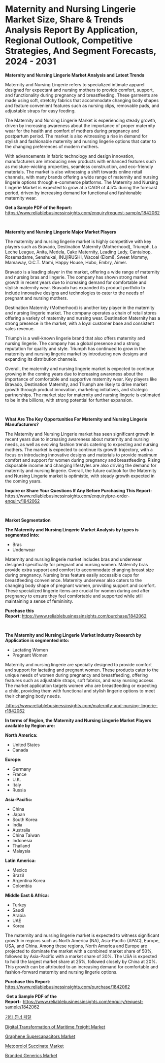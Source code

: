 <p><h1>Maternity and Nursing Lingerie Market Size, Share & Trends Analysis Report By Application, Regional Outlook, Competitive Strategies, And Segment Forecasts, 2024 - 2031</h1></p><p><strong>Maternity and Nursing Lingerie Market Analysis and Latest Trends</strong></p>
<p><p>Maternity and Nursing Lingerie refers to specialized intimate apparel designed for expectant and nursing mothers to provide comfort, support, and functionality during pregnancy and breastfeeding. These garments are made using soft, stretchy fabrics that accommodate changing body shapes and feature convenient features such as nursing clips, removable pads, and adjustable straps for easy feeding.</p><p>The Maternity and Nursing Lingerie Market is experiencing steady growth, driven by increasing awareness about the importance of proper maternity wear for the health and comfort of mothers during pregnancy and postpartum period. The market is also witnessing a rise in demand for stylish and fashionable maternity and nursing lingerie options that cater to the changing preferences of modern mothers.</p><p>With advancements in fabric technology and design innovation, manufacturers are introducing new products with enhanced features such as moisture-wicking properties, seamless construction, and eco-friendly materials. The market is also witnessing a shift towards online retail channels, with many brands offering a wide range of maternity and nursing lingerie options through e-commerce platforms. The Maternity and Nursing Lingerie Market is expected to grow at a CAGR of 4.5% during the forecast period, driven by increasing demand for functional and fashionable maternity wear.</p></p>
<p><strong>Get a Sample PDF of the Report:&nbsp;</strong> <a href="https://www.reliablebusinessinsights.com/enquiry/request-sample/1842062">https://www.reliablebusinessinsights.com/enquiry/request-sample/1842062</a></p>
<p>&nbsp;</p>
<p><strong>Maternity and Nursing Lingerie Major Market Players</strong></p>
<p><p>The maternity and nursing lingerie market is highly competitive with key players such as Bravado, Destination Maternity (Motherhood), Triumph, La Leche League, Anita, Medela, Cake Maternity, Leading Lady, Cantaloop, Rosemadame, Senshukai, INUjIRUSHI, Wacoal (Elomi), Sweet Mommy, Mamaway, O.C.T. Mami, Happy House, Hubo, Embry, Aimer.</p><p>Bravado is a leading player in the market, offering a wide range of maternity and nursing bras and lingerie. The company has shown strong market growth in recent years due to increasing demand for comfortable and stylish maternity wear. Bravado has expanded its product portfolio to include innovative designs and technologies to cater to the needs of pregnant and nursing mothers.</p><p>Destination Maternity (Motherhood) is another key player in the maternity and nursing lingerie market. The company operates a chain of retail stores offering a variety of maternity and nursing wear. Destination Maternity has a strong presence in the market, with a loyal customer base and consistent sales revenue.</p><p>Triumph is a well-known lingerie brand that also offers maternity and nursing lingerie. The company has a global presence and a strong reputation for quality and style. Triumph has continued to grow in the maternity and nursing lingerie market by introducing new designs and expanding its distribution channels.</p><p>Overall, the maternity and nursing lingerie market is expected to continue growing in the coming years due to increasing awareness about the importance of comfortable and supportive maternity wear. Key players like Bravado, Destination Maternity, and Triumph are likely to drive market growth through product innovation, marketing initiatives, and strategic partnerships. The market size for maternity and nursing lingerie is estimated to be in the billions, with strong potential for further expansion.</p></p>
<p>&nbsp;</p>
<p><strong>What Are The Key Opportunities For Maternity and Nursing Lingerie Manufacturers?</strong></p>
<p><p>The Maternity and Nursing Lingerie market has seen significant growth in recent years due to increasing awareness about maternity and nursing needs, as well as evolving fashion trends catering to expecting and nursing mothers. The market is expected to continue its growth trajectory, with a focus on introducing innovative designs and materials to provide maximum comfort and support for women during pregnancy and breastfeeding. Rising disposable income and changing lifestyles are also driving the demand for maternity and nursing lingerie. Overall, the future outlook for the Maternity and Nursing Lingerie market is optimistic, with steady growth expected in the coming years.</p></p>
<p><strong>Inquire or Share Your Questions If Any Before Purchasing This Report:</strong> <a href="https://www.reliablebusinessinsights.com/enquiry/pre-order-enquiry/1842062">https://www.reliablebusinessinsights.com/enquiry/pre-order-enquiry/1842062</a></p>
<p>&nbsp;</p>
<p><strong>Market Segmentation</strong></p>
<p><strong>The Maternity and Nursing Lingerie Market Analysis by types is segmented into:</strong></p>
<p><ul><li>Bras</li><li>Underwear</li></ul></p>
<p><p>Maternity and nursing lingerie market includes bras and underwear designed specifically for pregnant and nursing women. Maternity bras provide extra support and comfort to accommodate changing breast size during pregnancy. Nursing bras feature easily accessible cups for breastfeeding convenience. Maternity underwear also caters to the changing body shape of pregnant women, providing support and comfort. These specialized lingerie items are crucial for women during and after pregnancy to ensure they feel comfortable and supported while still maintaining a sense of femininity.</p></p>
<p><strong>Purchase this Report:&nbsp;</strong><a href="https://www.reliablebusinessinsights.com/purchase/1842062">https://www.reliablebusinessinsights.com/purchase/1842062</a></p>
<p>&nbsp;</p>
<p><strong>The Maternity and Nursing Lingerie Market Industry Research by Application is segmented into:</strong></p>
<p><ul><li>Lactating Women</li><li>Pregnant Women</li></ul></p>
<p><p>Maternity and nursing lingerie are specially designed to provide comfort and support for lactating and pregnant women. These products cater to the unique needs of women during pregnancy and breastfeeding, offering features such as adjustable straps, soft fabrics, and easy nursing access. The market application targets women who are breastfeeding or expecting a child, providing them with functional and stylish lingerie options to meet their changing body needs.</p></p>
<p><a href="https://www.reliablebusinessinsights.com/maternity-and-nursing-lingerie-r1842062">&nbsp;https://www.reliablebusinessinsights.com/maternity-and-nursing-lingerie-r1842062</a></p>
<p><strong>In terms of Region, the Maternity and Nursing Lingerie Market Players available by Region are:</strong></p>
<p>
    <p> <strong> North America: </strong>
        <ul>
            <li>United States</li>
            <li>Canada</li>
        </ul>
        </p> 
    <p> <strong> Europe: </strong>
        <ul>
            <li>Germany</li>
            <li>France</li>
            <li>U.K.</li>
            <li>Italy</li>
            <li>Russia</li>
        </ul>
        </p> 
    <p> <strong> Asia-Pacific: </strong>
        <ul>
            <li>China</li>
            <li>Japan</li>
            <li>South Korea</li>
            <li>India</li>
            <li>Australia</li>
            <li>China Taiwan</li>
            <li>Indonesia</li>
            <li>Thailand</li>
            <li>Malaysia</li>
        </ul>
        </p> 
    <p> <strong> Latin America: </strong>
        <ul>
            <li>Mexico</li>
            <li>Brazil</li>
            <li>Argentina Korea</li>
            <li>Colombia</li>
        </ul>
        </p> 
    <p> <strong> Middle East & Africa: </strong>
        <ul>
            <li>Turkey</li>
            <li>Saudi</li>
            <li>Arabia</li>
            <li>UAE</li>
            <li>Korea</li>
        </ul>
    </p>
    </p>
<p><p>The maternity and nursing lingerie market is expected to witness significant growth in regions such as North America (NA), Asia-Pacific (APAC), Europe, USA, and China. Among these regions, North America and Europe are projected to dominate the market with a combined market share of 50%, followed by Asia-Pacific with a market share of 30%. The USA is expected to hold the largest market share at 25%, followed closely by China at 20%. This growth can be attributed to an increasing demand for comfortable and fashion-forward maternity and nursing lingerie options.</p></p>
<p><strong>Purchase this Report: </strong><a href="https://www.reliablebusinessinsights.com/purchase/1842062">https://www.reliablebusinessinsights.com/purchase/1842062</a></p>
<p>&nbsp;<strong>Get a Sample PDF of the Report:&nbsp;&nbsp;</strong><a href="https://www.reliablebusinessinsights.com/enquiry/request-sample/1842062">https://www.reliablebusinessinsights.com/enquiry/request-sample/1842062</a></p>
<p><strong></strong></p>
<p><p><a href="https://medium.com/@enosstark1967/%EA%B8%B0%ED%83%80-%ED%8A%9C%EB%84%88-%ED%8E%98%EB%8B%AC-%EC%8B%9C%EC%9E%A5-%EB%8F%99%ED%96%A5-%EB%B0%8F-%EC%8B%9C%EC%9E%A5-%EB%B6%84%EC%84%9D%EC%9D%B4-2024%EB%85%84%EB%B6%80%ED%84%B0-2031%EB%85%84%EA%B9%8C%EC%A7%80-%EC%98%88%EC%83%81%EB%90%A9%EB%8B%88%EB%8B%A4-07411698ae9c">기타 튜너 페달</a></p><p><a href="https://www.linkedin.com/pulse/in-depth-analysis-global-digital-transformation-maritime-freight-7kztc?trackingId=JrgCxXGu6ubieMGVSTlvfQ%3D%3D">Digital Transformation of Maritime Freight Market</a></p><p><a href="https://www.linkedin.com/pulse/global-graphene-supercapacitors-market-analysis-trends-forecasts-f8qfc?trackingId=ZEx8c96f17anm10qACyEcA%3D%3D">Graphene Supercapacitors Market</a></p><p><a href="https://github.com/thereveren80/Market-Research-Report-List-1/blob/main/metoprolol-succinate-market.md">Metoprolol Succinate Market</a></p><p><a href="https://github.com/whpnbwim9/Market-Research-Report-List-1/blob/main/branded-generics-market.md">Branded Generics Market</a></p></p>